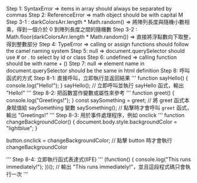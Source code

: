Step 1: SyntaxError => items in array should always be separated by commas
Step 2: ReferenceError => math object should be with capital M
Step 3-1 : darkColorsArr.length * Math.random() => 將陣列長度與隨機小數相乘，得到一個介於 0 到陣列長度之間的隨機數
Step 3-2 :　Math.floor(darkColorsArr.length * Math.random()) => 直接將浮點數向下取整，得到整數部分
Step 4: TypeError => calling or assign functions should follow the camel naming system
Step 5: null => document.querySelector should use # or . to select by id or class
Step 6: undefined => calling function should be with name + ()
Step 7: null => element name in document.querySelector should be the same in html definition
Step 8: 呼叫函式的方式
Step 8-1: 直接呼叫，立即執行並返回結果
'''
function sayHello() {
  console.log("Hello!");
}
sayHello(); // 立即呼叫並執行 sayHello 函式，輸出 "Hello!"
'''
Step 8-2: 把函數當作變數或屬性來參考
'''
function greet() {
  console.log("Greetings!");
}
const saySomething = greet; // 將 greet 函式本身賦值給 saySomething 變數
saySomething(); // 點擊時才會呼叫 `greet` 函式，輸出 "Greetings!"
'''
Step 8-3: 用於事件處理程序，例如 onclick
'''
function changeBackgroundColor() {
  document.body.style.backgroundColor = "lightblue";
}

button.onclick = changeBackgroundColor; // 點擊 button 時才會執行 changeBackgroundColor

'''
Step 8-4: 立即執行函式表達式(IIFE)
'''
(function() {
  console.log("This runs immediately!");
})();
// 輸出 "This runs immediately!"，並且這段程式碼只會執行一次
'''